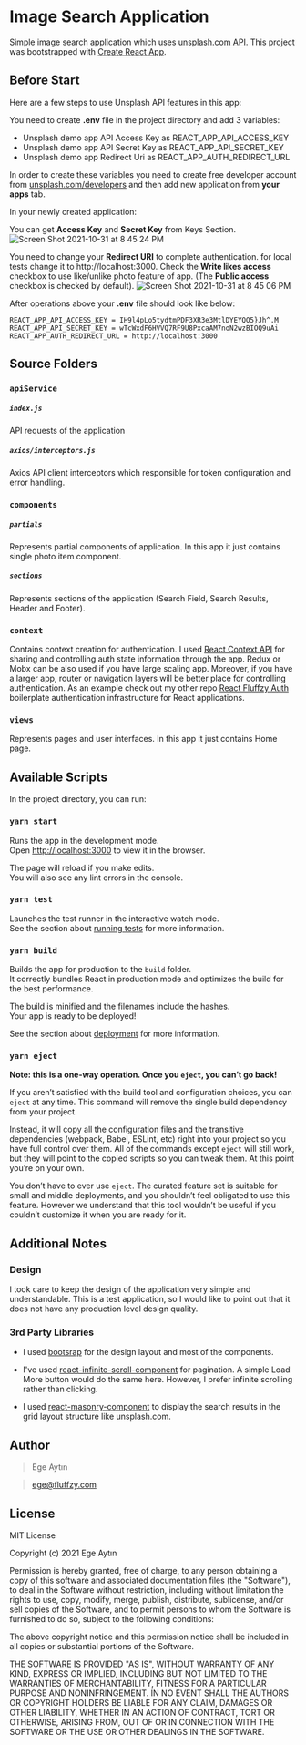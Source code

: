 # Image Search Application

Simple image search application which uses [unsplash.com API](https://unsplash.com/documentation#search).
This project was bootstrapped with [Create React App](https://github.com/facebook/create-react-app).


## Before Start

Here are a few steps to use Unsplash API features in this app:

You need to create **.env** file in the project directory and add 3 variables:
 - Unsplash demo app API Access Key as REACT_APP_API_ACCESS_KEY
 - Unsplash demo app API Secret Key as REACT_APP_API_SECRET_KEY
 - Unsplash demo app Redirect Uri as REACT_APP_AUTH_REDIRECT_URL
 
In order to create these variables you need to create free developer account from [unsplash.com/developers](https://unsplash.com/developers) and then add new application from **your apps** tab.

In your newly created application:

You can get **Access Key** and **Secret Key** from Keys Section.
![Screen Shot 2021-10-31 at 8 45 24 PM](https://user-images.githubusercontent.com/34595361/139595601-69aeaf6d-485c-4db7-a2d6-cebee6720444.png)

You need to change your **Redirect URI** to complete authentication. for local tests change it to http://localhost:3000.
Check the **Write likes access** checkbox to use like/unlike photo feature of app. (The **Public access** checkbox is checked by default).
![Screen Shot 2021-10-31 at 8 45 06 PM](https://user-images.githubusercontent.com/34595361/139595611-5c966c6d-a501-45a4-8042-6442e0ab269b.png)

After operations above your **.env** file should look like below:
```
REACT_APP_API_ACCESS_KEY = IH9l4pLo5tydtmPDF3XR3e3MtlDYEYQO5}Jh^.M
REACT_APP_API_SECRET_KEY = wTcWxdF6HVVQ7RF9U8PxcaAM7noN2wzBIOQ9uAi
REACT_APP_AUTH_REDIRECT_URL = http://localhost:3000
```

## Source Folders

### `apiService`

##### `index.js`
API requests of the application

##### `axios/interceptors.js` 
Axios API client interceptors which responsible for token configuration and error handling.

### `components`

##### `partials`
Represents partial components of application. In this app it just contains single photo item component.

##### `sections` 
Represents sections of the application (Search Field, Search Results, Header and Footer).

### `context`

Contains context creation for authentication. I used [React Context API](https://reactjs.org/docs/context.html) for sharing and controlling auth state information through the app.
Redux or Mobx can be also used if you have large scaling app. Moreover, if you have a larger app, router or navigation layers will be better place for controlling authentication. 
As an example check out my other repo [React Fluffzy Auth](https://github.com/EgeAytin/react-fluffzy-auth) boilerplate authentication infrastructure for React applications.

### `views`

Represents pages and user interfaces. In this app it just contains Home page.

## Available Scripts

In the project directory, you can run:

### `yarn start`

Runs the app in the development mode.\
Open [http://localhost:3000](http://localhost:3000) to view it in the browser.

The page will reload if you make edits.\
You will also see any lint errors in the console.

### `yarn test`

Launches the test runner in the interactive watch mode.\
See the section about [running tests](https://facebook.github.io/create-react-app/docs/running-tests) for more information.

### `yarn build`

Builds the app for production to the `build` folder.\
It correctly bundles React in production mode and optimizes the build for the best performance.

The build is minified and the filenames include the hashes.\
Your app is ready to be deployed!

See the section about [deployment](https://facebook.github.io/create-react-app/docs/deployment) for more information.

### `yarn eject`

**Note: this is a one-way operation. Once you `eject`, you can’t go back!**

If you aren’t satisfied with the build tool and configuration choices, you can `eject` at any time. This command will remove the single build dependency from your project.

Instead, it will copy all the configuration files and the transitive dependencies (webpack, Babel, ESLint, etc) right into your project so you have full control over them. All of the commands except `eject` will still work, but they will point to the copied scripts so you can tweak them. At this point you’re on your own.

You don’t have to ever use `eject`. The curated feature set is suitable for small and middle deployments, and you shouldn’t feel obligated to use this feature. However we understand that this tool wouldn’t be useful if you couldn’t customize it when you are ready for it.

## Additional Notes

### Design
I took care to keep the design of the application very simple and understandable. This is a test application, so I would like to point out that it does not have any production level design quality.

### 3rd Party Libraries
- I used [bootsrap](https://getbootstrap.com/) for the design layout and most of the components.

- I've used [react-infinite-scroll-component](https://github.com/ankeetmaini/react-infinite-scroll-component) for pagination. A simple Load More button would do the same here. However, I prefer infinite scrolling rather than clicking.

- I used [react-masonry-component](https://github.com/eiriklv/react-masonry-component) to display the search results in the grid layout structure like unsplash.com.

## Author

> Ege Aytın

> ege@fluffzy.com

## License

MIT License

Copyright (c) 2021 Ege Aytın

Permission is hereby granted, free of charge, to any person obtaining a copy of this software and associated
documentation files (the "Software"), to deal in the Software without restriction, including without limitation the
rights to use, copy, modify, merge, publish, distribute, sublicense, and/or sell copies of the Software, and to permit
persons to whom the Software is furnished to do so, subject to the following conditions:

The above copyright notice and this permission notice shall be included in all copies or substantial portions of the
Software.

THE SOFTWARE IS PROVIDED "AS IS", WITHOUT WARRANTY OF ANY KIND, EXPRESS OR IMPLIED, INCLUDING BUT NOT LIMITED TO THE
WARRANTIES OF MERCHANTABILITY, FITNESS FOR A PARTICULAR PURPOSE AND NONINFRINGEMENT. IN NO EVENT SHALL THE AUTHORS OR
COPYRIGHT HOLDERS BE LIABLE FOR ANY CLAIM, DAMAGES OR OTHER LIABILITY, WHETHER IN AN ACTION OF CONTRACT, TORT OR
OTHERWISE, ARISING FROM, OUT OF OR IN CONNECTION WITH THE SOFTWARE OR THE USE OR OTHER DEALINGS IN THE SOFTWARE.

